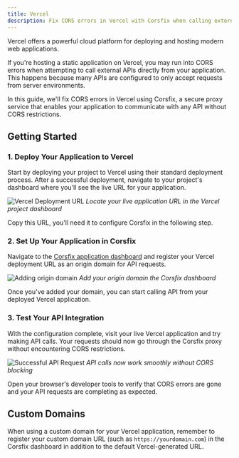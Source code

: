 ```yaml
---
title: Vercel
description: Fix CORS errors in Vercel with Corsfix when calling external APIs from your website.
---
```


Vercel offers a powerful cloud platform for deploying and hosting modern web applications.

If you're hosting a static application on Vercel, you may run into CORS errors when attempting to call external APIs directly from your application. This happens because many APIs are configured to only accept requests from server environments.

In this guide, we'll fix CORS errors in Vercel using Corsfix, a secure proxy service that enables your application to communicate with any API without CORS restrictions.

## Getting Started

### 1. Deploy Your Application to Vercel

Start by deploying your project to Vercel using their standard deployment process. After a successful deployment, navigate to your project's dashboard where you'll see the live URL for your application.

![Vercel Deployment URL](https://assets.corsfix.com/de8ccjy.png)
_Locate your live application URL in the Vercel project dashboard_

Copy this URL, you'll need it to configure Corsfix in the following step.

### 2. Set Up Your Application in Corsfix

Navigate to the [Corsfix application dashboard](https://app.corsfix.com) and register your Vercel deployment URL as an origin domain for API requests.

![Adding origin domain](https://assets.corsfix.com/8bna8zej.png)
_Add your origin domain the Corsfix dashboard_

Once you've added your domain, you can start calling API from your deployed Vercel application.

### 3. Test Your API Integration

With the configuration complete, visit your live Vercel application and try making API calls. Your requests should now go through the Corsfix proxy without encountering CORS restrictions.

![Successful API Request](https://assets.corsfix.com/sd8hl75k.png)
_API calls now work smoothly without CORS blocking_

Open your browser's developer tools to verify that CORS errors are gone and your API requests are completing as expected.

## Custom Domains

When using a custom domain for your Vercel application, remember to register your custom domain URL (such as `https://yourdomain.com`) in the Corsfix dashboard in addition to the default Vercel-generated URL.
